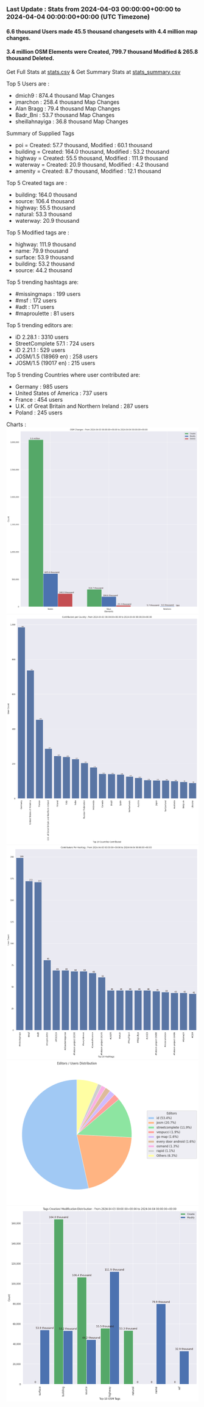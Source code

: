 ### Last Update : Stats from 2024-04-03 00:00:00+00:00 to 2024-04-04 00:00:00+00:00 (UTC Timezone)

#### 6.6 thousand Users made 45.5 thousand changesets with 4.4 million map changes.
#### 3.4 million OSM Elements were Created, 799.7 thousand Modified & 265.8 thousand Deleted.
Get Full Stats at [stats.csv](/stats/Global/Daily/stats.csv)
 & Get Summary Stats at [stats_summary.csv](/stats/Global/Daily/stats_summary.csv)

Top 5 Users are : 
- dmich9 : 874.4 thousand Map Changes
- jmarchon : 258.4 thousand Map Changes
- Alan Bragg : 79.4 thousand Map Changes
- Badr_Bni : 53.7 thousand Map Changes
- sheillahnayiga : 36.8 thousand Map Changes

Summary of Supplied Tags
- poi = Created: 57.7 thousand, Modified : 60.1 thousand
- building = Created: 164.0 thousand, Modified : 53.2 thousand
- highway = Created: 55.5 thousand, Modified : 111.9 thousand
- waterway = Created: 20.9 thousand, Modified : 4.2 thousand
- amenity = Created: 8.7 thousand, Modified : 12.1 thousand


Top 5 Created tags are :
- building: 164.0 thousand
- source: 106.4 thousand
- highway: 55.5 thousand
- natural: 53.3 thousand
- waterway: 20.9 thousand


Top 5 Modified tags are :
- highway: 111.9 thousand
- name: 79.9 thousand
- surface: 53.9 thousand
- building: 53.2 thousand
- source: 44.2 thousand


Top 5 trending hashtags are:
- #missingmaps : 199 users
- #msf : 172 users
- #adt : 171 users
- #maproulette : 81 users


Top 5 trending editors are:
- iD 2.28.1 : 3310 users
- StreetComplete 57.1 : 724 users
- iD 2.21.1 : 529 users
- JOSM/1.5 (18969 en) : 258 users
- JOSM/1.5 (19017 en) : 215 users


Top 5 trending Countries where user contributed are:
- Germany : 985 users
- United States of America : 737 users
- France : 454 users
- U.K. of Great Britain and Northern Ireland : 287 users
- Poland : 245 users


 Charts : 
![Alt text](./stats_osm_changes.png) 
![Alt text](./stats_users_per_country.png) 
![Alt text](./stats_users_per_hashtag.png) 
![Alt text](./stats_editors_pie_chart.png) 
![Alt text](./stats_tags.png) 
